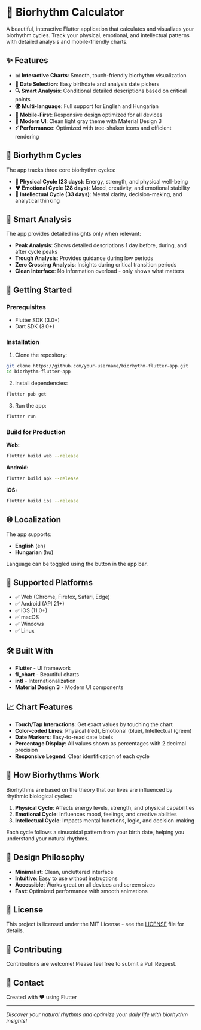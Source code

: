 # 🌊 Biorhythm Calculator

A beautiful, interactive Flutter application that calculates and visualizes your biorhythm cycles. Track your physical, emotional, and intellectual patterns with detailed analysis and mobile-friendly charts.

## ✨ Features

- **📊 Interactive Charts**: Smooth, touch-friendly biorhythm visualization
- **📅 Date Selection**: Easy birthdate and analysis date pickers
- **🔍 Smart Analysis**: Conditional detailed descriptions based on critical points
- **🌍 Multi-language**: Full support for English and Hungarian
- **📱 Mobile-First**: Responsive design optimized for all devices
- **🎨 Modern UI**: Clean light gray theme with Material Design 3
- **⚡ Performance**: Optimized with tree-shaken icons and efficient rendering

## 🧬 Biorhythm Cycles

The app tracks three core biorhythm cycles:

- **🏃 Physical Cycle (23 days)**: Energy, strength, and physical well-being
- **❤️ Emotional Cycle (28 days)**: Mood, creativity, and emotional stability  
- **🧠 Intellectual Cycle (33 days)**: Mental clarity, decision-making, and analytical thinking

## 🎯 Smart Analysis

The app provides detailed insights only when relevant:

- **Peak Analysis**: Shows detailed descriptions 1 day before, during, and after cycle peaks
- **Trough Analysis**: Provides guidance during low periods
- **Zero Crossing Analysis**: Insights during critical transition periods
- **Clean Interface**: No information overload - only shows what matters

## 🚀 Getting Started

### Prerequisites

- Flutter SDK (3.0+)
- Dart SDK (3.0+)

### Installation

1. Clone the repository:
```bash
git clone https://github.com/your-username/biorhythm-flutter-app.git
cd biorhythm-flutter-app
```

2. Install dependencies:
```bash
flutter pub get
```

3. Run the app:
```bash
flutter run
```

### Build for Production

**Web:**
```bash
flutter build web --release
```

**Android:**
```bash
flutter build apk --release
```

**iOS:**
```bash
flutter build ios --release
```

## 🌐 Localization

The app supports:
- **English** (en)
- **Hungarian** (hu)

Language can be toggled using the button in the app bar.

## 📱 Supported Platforms

- ✅ Web (Chrome, Firefox, Safari, Edge)
- ✅ Android (API 21+)
- ✅ iOS (11.0+)
- ✅ macOS
- ✅ Windows
- ✅ Linux

## 🛠️ Built With

- **Flutter** - UI framework
- **fl_chart** - Beautiful charts
- **intl** - Internationalization
- **Material Design 3** - Modern UI components

## 📈 Chart Features

- **Touch/Tap Interactions**: Get exact values by touching the chart
- **Color-coded Lines**: Physical (red), Emotional (blue), Intellectual (green)
- **Date Markers**: Easy-to-read date labels
- **Percentage Display**: All values shown as percentages with 2 decimal precision
- **Responsive Legend**: Clear identification of each cycle

## 🔮 How Biorhythms Work

Biorhythms are based on the theory that our lives are influenced by rhythmic biological cycles:

1. **Physical Cycle**: Affects energy levels, strength, and physical capabilities
2. **Emotional Cycle**: Influences mood, feelings, and creative abilities
3. **Intellectual Cycle**: Impacts mental functions, logic, and decision-making

Each cycle follows a sinusoidal pattern from your birth date, helping you understand your natural rhythms.

## 🎨 Design Philosophy

- **Minimalist**: Clean, uncluttered interface
- **Intuitive**: Easy to use without instructions
- **Accessible**: Works great on all devices and screen sizes
- **Fast**: Optimized performance with smooth animations

## 📄 License

This project is licensed under the MIT License - see the [LICENSE](LICENSE) file for details.

## 🤝 Contributing

Contributions are welcome! Please feel free to submit a Pull Request.

## 📧 Contact

Created with ❤️ using Flutter

---

*Discover your natural rhythms and optimize your daily life with biorhythm insights!*
